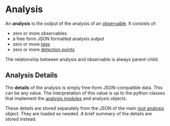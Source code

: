 # Analysis

An **analysis** is the output of the analysis of an [observable](observable.md). It consists of:

- zero or more observables
- a free form JSON formatted analysis output
- zero or more [tags](tags.md)
- zero or more [detection points](detection_points.md)

The relationship between analysis and observable is always parent-child.

## Analysis Details

The **details** of the analysis is simply free-form JSON-compatible data. This can be any value. The interpretation of this value is up to the python classes that implement the [analysis modules](analysis_module.md) and analysis objects.

These details are stored separately from the JSON of the main [root analysis](root_analysis.md) object. They are loaded as needed. A brief summary of the details are stored instead.